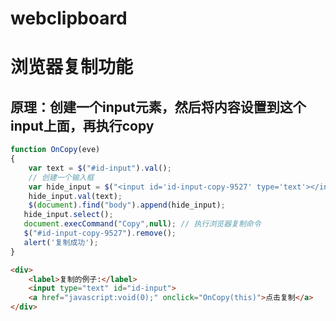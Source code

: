 # webclipboard
浏览器复制功能
=================


原理：创建一个input元素，然后将内容设置到这个input上面，再执行copy
 --------------------
 
``` javascript
function OnCopy(eve)
{
    var text = $("#id-input").val();
    // 创建一个输入框
    var hide_input = $("<input id='id-input-copy-9527' type='text'></input>");
    hide_input.val(text);
    $(document).find("body").append(hide_input);
   hide_input.select();
   document.execCommand("Copy",null); // 执行浏览器复制命令
   $("#id-input-copy-9527").remove();
   alert('复制成功');
}
``` 

``` html
<div>
    <label>复制的例子:</label>
    <input type="text" id="id-input">
    <a href="javascript:void(0);" onclick="OnCopy(this)">点击复制</a>
</div>
```

